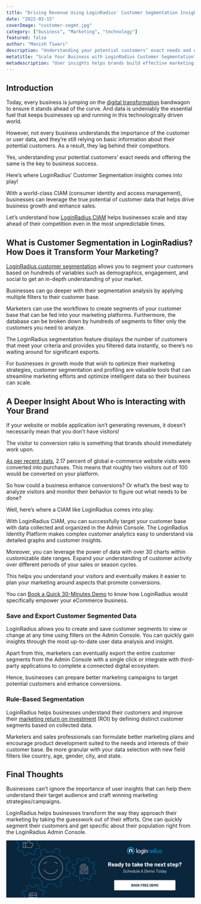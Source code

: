 ```yaml
---
title: "Driving Revenue Using LoginRadius' Customer Segmentation Insights"
date: "2022-03-15"
coverImage: "customer-segmt.jpg"
category: ["business", "Marketing", "technology"]
featured: false 
author: "Manish Tiwari"
description: "Understanding your potential customers’ exact needs and offering the same is the key to business success. Let’s understand how LoginRadius CIAM helps businesses scale and stay ahead of their competition even in the most unpredictable times."
metatitle: "Scale Your Business with LoginRadius Customer Segmentation"
metadescription: "User insights helps brands build effective marketing campaigns and drive growth. Learn how LoginRadius customer segmentation can help pave the path."
---
```


## Introduction

Today, every business is jumping on the [digital transformation](https://www.loginradius.com/blog/identity/what-is-digital-transformation/) bandwagon to ensure it stands ahead of the curve. And data is undeniably the essential fuel that keeps businesses up and running in this technologically driven world.

However, not every business understands the importance of the customer or user data, and they’re still relying on basic information about their potential customers. As a result, they lag behind their competitors. 

Yes, understanding your potential customers’ exact needs and offering the same is the key to business success. 

Here’s where LoginRadius’ Customer Segmentation insights comes into play! 

With a world-class CIAM (consumer identity and access management), businesses can leverage the true potential of customer data that helps drive business growth and enhance sales. 

Let’s understand how [LoginRadius CIAM](https://www.loginradius.com/) helps businesses scale and stay ahead of their competition even in the most unpredictable times. 


## What is Customer Segmentation in LoginRadius? How Does it Transform Your Marketing?

[LoginRadius customer segmentation](https://www.loginradius.com/customer-segmentation/) allows you to segment your customers based on hundreds of variables such as demographics, engagement, and social to get an in-depth understanding of your market. 

Businesses can go deeper with their segmentation analysis by applying multiple filters to their customer base. 

Marketers can use the workflows to create segments of your customer base that can be fed into your marketing platforms. Furthermore, the database can be broken down by hundreds of segments to filter only the customers you need to analyze.

The LoginRadius segmentation feature displays the number of customers that meet your criteria and provides you filtered data instantly, so there’s no waiting around for significant exports.

For businesses in growth mode that wish to optimize their marketing strategies, customer segmentation and profiling are valuable tools that can streamline marketing efforts and optimize intelligent data so their business can scale.


## A Deeper Insight About Who is Interacting with Your Brand

If your website or mobile application isn’t generating revenues, it doesn’t necessarily mean that you don’t have visitors!

The visitor to conversion ratio is something that brands should immediately work upon.

[As per recent stats](https://www.statista.com/statistics/439576/online-shopper-conversion-rate-worldwide/), 2.17 percent of global e-commerce website visits were converted into purchases. This means that roughly two visitors out of 100 would be converted on your platform.

So how could a business enhance conversions? Or what’s the best way to analyze visitors and monitor their behavior to figure out what needs to be done?

Well, here’s where a CIAM like LoginRadius comes into play.

With LoginRadius CIAM, you can successfully target your customer base with data collected and organized in the Admin Console. The LoginRadius Identity Platform makes complex customer analytics easy to understand via detailed graphs and customer insights.

Moreover, you can leverage the power of data with over 30 charts within customizable date ranges. Expand your understanding of customer activity over different periods of your sales or season cycles.

This helps you understand your visitors and eventually makes it easier to plan your marketing around aspects that promote conversions.

You can [Book a Quick 30-Minutes Demo](https://www.loginradius.com/live-demo2/) to know how LoginRadius would specifically empower your eCommerce business.


### Save and Export Customer Segmented Data

LoginRadius allows you to create and save customer segments to view or change at any time using filters on the Admin Console. You can quickly gain insights through the most up-to-date user data analysis and insight.

Apart from this, marketers can eventually export the entire customer segments from the Admin Console with a single click or integrate with third-party applications to complete a connected digital ecosystem.

Hence, businesses can prepare better marketing campaigns to target potential customers and enhance conversions. 


### Rule-Based Segmentation

LoginRadius helps businesses understand their customers and improve their [marketing return on investment](https://www.loginradius.com/blog/identity/loginradius-roi-enterprises-infographic/) (ROI) by defining distinct customer segments based on collected data.

Marketers and sales professionals can formulate better marketing plans and encourage product development suited to the needs and interests of their customer base. Be more granular with your data selection with new field filters like country, age, gender, city, and state. 


## Final Thoughts 

Businesses can’t ignore the importance of user insights that can help them understand their target audience and craft winning marketing strategies/campaigns.

LoginRadius helps businesses transform the way they approach their marketing by taking the guesswork out of their efforts. One can quickly segment their customers and get specific about their population right from the LoginRadius Admin Console.

[![book-a-demo-loginradius](../../assets/book-a-demo-loginradius.png)](https://www.loginradius.com/book-a-demo/)
